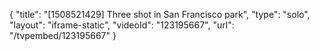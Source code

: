 {
    "title": "[1508521429] Three shot in San Francisco park",
    "type": "solo",
    "layout": "iframe-static",
    "videoId": "123195667",
    "url": "\/tvpembed\/123195667"
}